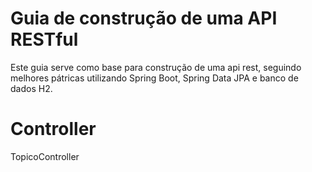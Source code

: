# Guia de construção de uma API RESTful

Este guia serve como base para construção de uma api rest, seguindo melhores pátricas utilizando Spring Boot, Spring Data JPA e banco de dados H2.

# Controller

TopicoController
